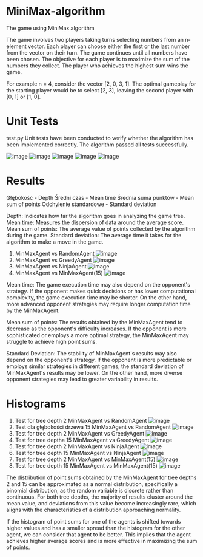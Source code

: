 # MiniMax-algorithm
The game using MiniMax algorithm

The game involves two players taking turns selecting numbers from an n-element vector. Each player can choose either the first or the last number from the vector on their turn. The game continues until all numbers have been chosen. The objective for each player is to maximize the sum of the numbers they collect. The player who achieves the highest sum wins the game.

For example n = 4, consider the vector [2, 0, 3, 1]. The optimal gameplay for the starting player would be to select [2, 3], leaving the second player with [0, 1] or [1, 0].

# Unit Tests
test.py
Unit tests have been conducted to verify whether the algorithm has been implemented correctly.
The algorithm passed all tests successfully.

![image](https://github.com/mik00laj/MiniMax-algorithm/assets/108618874/7b5f7b95-3fd0-4fca-8585-f61897f7df74)
![image](https://github.com/mik00laj/MiniMax-algorithm/assets/108618874/a5628c0e-a492-4241-bf2a-90300053af8f)
![image](https://github.com/mik00laj/MiniMax-algorithm/assets/108618874/5b6c92b6-dfd1-42ec-8eb1-28ca333e15d5)
![image](https://github.com/mik00laj/MiniMax-algorithm/assets/108618874/79652708-923e-4b8b-83be-40852f79367a)
![image](https://github.com/mik00laj/MiniMax-algorithm/assets/108618874/f316c2b7-6178-4517-9bde-a8c7fa0dc1e8)

# Results
Głębokość - Depth
Średni czas - Mean time
Średnia suma punktów - Mean sum of points
Odchylenie standardowe - Standard deviation

Depth: Indicates how far the algorithm goes in analyzing the game tree.
Mean time: Measures the dispersion of data around the average score.
Mean sum of points: The average value of points collected by the algorithm during the game.
Standard deviation: The average time it takes for the algorithm to make a move in the game.

1) MinMaxAgent vs RandomAgent
![image](https://github.com/mik00laj/MiniMax-algorithm/assets/108618874/8a7624a2-01b3-46eb-9700-119ac7a0f012)
2) MinMaxAgent vs GreedyAgent
![image](https://github.com/mik00laj/MiniMax-algorithm/assets/108618874/4692f472-5b4d-46fa-b30e-8e62395b8f37)
3) MinMaxAgent vs NinjaAgent
![image](https://github.com/mik00laj/MiniMax-algorithm/assets/108618874/8b446fe4-dba9-42a8-acc7-7223b478983f)
4) MinMaxAgent vs MinMaxAgent(15)
![image](https://github.com/mik00laj/MiniMax-algorithm/assets/108618874/60d0f07f-3eb4-475a-aec2-bb5f5802ef2f)

Mean time: The game execution time may also depend on the opponent's strategy. If the opponent makes quick decisions or has lower computational complexity, the game execution time may be shorter. On the other hand, more advanced opponent strategies may require longer computation time by the MinMaxAgent.

Mean sum of points: The results obtained by the MinMaxAgent tend to decrease as the opponent's difficulty increases. If the opponent is more sophisticated or employs a more optimal strategy, the MinMaxAgent may struggle to achieve high point sums.

Standard Deviation: The stability of MinMaxAgent's results may also depend on the opponent's strategy. If the opponent is more predictable or employs similar strategies in different games, the standard deviation of MinMaxAgent's results may be lower. On the other hand, more diverse opponent strategies may lead to greater variability in results.
# Histograms
1) Test for tree depth 2 MinMaxAgent vs RandomAgent
![image](https://github.com/mik00laj/MiniMax-algorithm/assets/108618874/685eeec0-c5e3-4f92-b2e1-6b9ad077d06c)
2) Test dla głębokości drzewa 15 MinMaxAgent vs RandomAgent
![image](https://github.com/mik00laj/MiniMax-algorithm/assets/108618874/9fbf9a5c-415a-4d73-af61-78f83455c804)
3) Test for tree depth 2 MinMaxAgent vs GreedyAgent
![image](https://github.com/mik00laj/MiniMax-algorithm/assets/108618874/83e11047-e27f-439e-a5f9-bb6feb10f4a2)
4) Test for tree deptha 15 MinMaxAgent vs GreedyAgent
![image](https://github.com/mik00laj/MiniMax-algorithm/assets/108618874/f8ce0e8e-6867-4712-b873-616fb848d648)
5) Test for tree depth 2 MinMaxAgent vs NinjaAgent
![image](https://github.com/mik00laj/MiniMax-algorithm/assets/108618874/5350a2c5-357b-4440-88eb-568066bff2a9)
6) Test for tree depth 15 MinMaxAgent vs NinjaAgent
![image](https://github.com/mik00laj/MiniMax-algorithm/assets/108618874/0ae6d457-a44d-46ef-8407-49344830044e)
7) Test for tree depth 2 MinMaxAgent vs MinMaxAgent(15)
![image](https://github.com/mik00laj/MiniMax-algorithm/assets/108618874/c25d7285-9d90-49ef-b964-e3dfb08f45a4)
8) Test for tree depth 15 MinMaxAgent vs MinMaxAgent(15)
![image](https://github.com/mik00laj/MiniMax-algorithm/assets/108618874/1fa2811b-84df-4caf-9c0c-da1c387b249f)

The distribution of point sums obtained by the MinMaxAgent for tree depths 2 and 15 can be approximated as a normal distribution, specifically a binomial distribution, as the random variable is discrete rather than continuous. For both tree depths, the majority of results cluster around the mean value, and deviations from this value become increasingly rare, which aligns with the characteristics of a distribution approaching normality.

If the histogram of point sums for one of the agents is shifted towards higher values and has a smaller spread than the histogram for the other agent, we can consider that agent to be better. This implies that the agent achieves higher average scores and is more effective in maximizing the sum of points.


